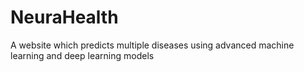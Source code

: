 # NeuraHealth
A website which predicts multiple diseases using advanced machine learning and deep learning models
